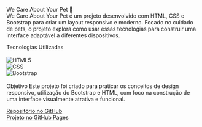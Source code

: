 We Care About Your Pet 🐾<br>
We Care About Your Pet é um projeto desenvolvido com HTML, CSS e Bootstrap para criar um layout responsivo e moderno. Focado no cuidado de pets, o projeto explora como usar essas tecnologias para construir uma interface adaptável a diferentes dispositivos.

Tecnologias Utilizadas<br>
<br>
![HTML5](https://img.shields.io/badge/html5-e34f26?style=for-the-badge&logo=html5&logoColor=white)<br>
![CSS](https://img.shields.io/badge/css-2965f1?style=for-the-badge&logo=css3&logoColor=white)<br>
![Bootstrap](https://img.shields.io/badge/bootstrap-563d7c?style=for-the-badge&logo=bootstrap&logoColor=white)<br>
<br>
Objetivo
Este projeto foi criado para praticar os conceitos de design responsivo, utilização do Bootstrap e HTML, com foco na construção de uma interface visualmente atrativa e funcional.

[Repositório no GitHub](https://github.com/ErikBdaSilva20/We-Care-About-Your-Pet.git)
<br>
[Projeto no GitHub Pages](https://erikbdasilva20.github.io/We-Care-About-Your-Pet/)

